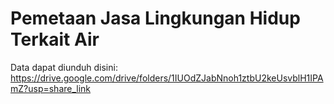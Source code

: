# Pemetaan Jasa Lingkungan Hidup Terkait Air

Data dapat diunduh disini:
https://drive.google.com/drive/folders/1IUOdZJabNnoh1ztbU2keUsvblH1IPAmZ?usp=share_link
